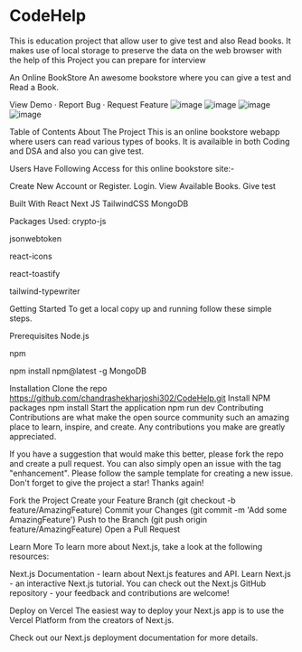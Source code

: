 # CodeHelp
This is education project that allow user to give test  and also Read books. It makes use of local storage to  preserve the data on the web browser  with the help of this Project you can prepare for interview

An Online BookStore
An awesome bookstore where you can give a test and Read a Book.

View Demo · Report Bug · Request Feature
![image](https://user-images.githubusercontent.com/107474970/215340602-ee269912-cf88-49fc-afe6-12232fe603db.png)
![image](https://user-images.githubusercontent.com/107474970/215340649-3e1c7daa-6d8c-448e-bfb6-38c1b0a8563b.png)
![image](https://user-images.githubusercontent.com/107474970/215340695-4f241e43-19a8-41ca-a49f-a735cb5a69d1.png)
![image](https://user-images.githubusercontent.com/107474970/215340738-e73bb08c-002a-4365-a0e6-7c1377edf4fa.png)

Table of Contents
About The Project
This is an online bookstore webapp where users can read various types of books. It is availaible in both Coding and DSA and also you can give test.

Users Have Following Access for this online bookstore site:-

Create New Account or Register.
Login.
View Available Books.
Give test


Built With
React
Next JS
TailwindCSS
MongoDB

Packages Used:
crypto-js

jsonwebtoken

react-icons

react-toastify

tailwind-typewriter



Getting Started
To get a local copy up and running follow these simple steps.

Prerequisites
Node.js

npm

npm install npm@latest -g
MongoDB

Installation
Clone the repo
https://github.com/chandrashekharjoshi302/CodeHelp.git
Install NPM packages
npm install
Start the application
npm run dev
Contributing
Contributions are what make the open source community such an amazing place to learn, inspire, and create. Any contributions you make are greatly appreciated.

If you have a suggestion that would make this better, please fork the repo and create a pull request. You can also simply open an issue with the tag "enhancement". Please follow the sample template for creating a new issue. Don't forget to give the project a star! Thanks again!

Fork the Project
Create your Feature Branch (git checkout -b feature/AmazingFeature)
Commit your Changes (git commit -m 'Add some AmazingFeature')
Push to the Branch (git push origin feature/AmazingFeature)
Open a Pull Request


Learn More
To learn more about Next.js, take a look at the following resources:

Next.js Documentation - learn about Next.js features and API.
Learn Next.js - an interactive Next.js tutorial.
You can check out the Next.js GitHub repository - your feedback and contributions are welcome!

Deploy on Vercel
The easiest way to deploy your Next.js app is to use the Vercel Platform from the creators of Next.js.

Check out our Next.js deployment documentation for more details.
